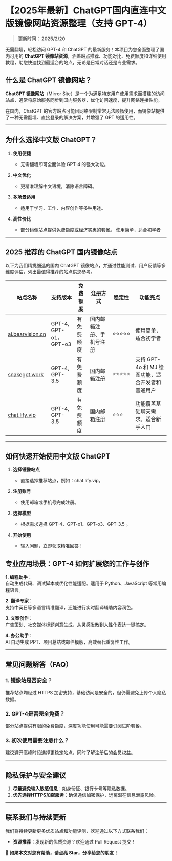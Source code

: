 # 【2025年最新】ChatGPT国内直连中文版镜像网站资源整理（支持 GPT-4）
 
> **更新时间： 2025/2/20**         

无需翻墙，轻松访问 GPT-4 和 ChatGPT 的最新服务！本项目为您全面整理了国内可用的 **ChatGPT 镜像站资源**，涵盖站点推荐、功能对比、免费额度和详细使用教程，助您快速找到最适合的站点，无论是日常对话还是专业需求。

## **什么是 ChatGPT 镜像网站？**

**ChatGPT 镜像网站**（Mirror Site）是一个为满足特定用户使用需求而搭建的访问站点，通常将原始服务同步到国内服务器，优化访问速度，提升网络连接性能。

在国内，ChatGPT 的官方站点可能因网络限制常常无法顺畅使用，而镜像站提供了一种无需翻墙、直接登录的解决方案，并增强了 GPT 的适用性。

---
## **为什么选择中文版 ChatGPT？**

1. **使用便捷**  
   - 无需翻墙即可全面体验 GPT-4 的强大功能。

2. **中文优化**  
   - 更精准理解中文语境，消除语言障碍。  

3. **多场景适用**  
   - 适用于学习、工作、内容创作等多种用途。

4. **高性价比**  
   - 部分镜像站点提供免费额度或经济实惠的套餐。
使用简单，适合初学者
---

## **2025 推荐的 ChatGPT 国内镜像站点**

以下为我们精挑细选的国内 ChatGPT 镜像站点，并通过性能测试、用户反馈等多维度评估，列出最值得推荐的站点供您参考。

| **站点名称**        | **支持版本**                | **免费额度**    | **注册方式**   | **稳定性**      | **功能亮点**                                |
|---------------------|---------------------------|----------------|----------------|-----------------|--------------------------------------------|
|[ai.bearvision.cn](https://ai.bearvision.cn)  |GPT-4, GPT-o1，GPT-o3    | 有免费额度       | 国内邮箱注册、手机号注册    | ⭐⭐⭐⭐⭐      | 使用简单，适合初学者 |
|  [snakegpt.work](https://snakegpt.work)    | GPT-4, GPT-3.5      | 有免费额度     | 国内邮箱注册| ⭐⭐⭐⭐⭐      | 支持 GPT-4o 和 MJ 绘图功能，适合开发者和普通用户|
| [chat.lify.vip](https://chat.lify.vip)   |GPT-4, GPT-3.5        | 有免费额度     | 国内邮箱注册    | ⭐⭐⭐        | 功能覆盖基础聊天需求，适合新手入门              |

---

## **如何快速开始使用中文版 ChatGPT**

1. **选择镜像站点**  
   - 直接选择推荐站点，例如：chat.lify.vip。  

2. **注册账号**  
   - 使用邮箱或手机号完成注册。  

3. **选择模型**  
   - 根据需求选择 GPT-4、GPT-o1、GPT-o3、GPT-3.5 。 

4. **开始使用**  
   - 输入问题，立即获取精准回答！

## **专业应用场景：GPT-4 如何扩展您的工作与创作**

**1. 编程助手**：  
自动生成代码、调试脚本或优化性能适配。适用于 Python、JavaScript 等常用编程语言。

**2. 翻译专家**：  
支持中英日等多语言精准翻译，还能进行实时翻译辅助内容润色。

**3. 文案创作**：  
广告策划、社交媒体标题创意生成，从灵感发散到人性化表达一键搞定。

**4. 办公助手**：  
AI 自动生成 PPT、项目总结或邮件模版，高效替代重复性工作。


---

## **常见问题解答（FAQ）**

### **1. 镜像站是否安全？**  
推荐站点均经过 HTTPS 加密支持，基础访问是安全的，但仍需避免上传个人隐私数据。

### **2. GPT-4是否完全免费？**  
部分站点提供有限的免费额度，深度功能使用可能需要订阅进阶套餐。

### **3. 初次使用需要注意什么？**  
建议避开高峰时段选择更稳定站点，同时了解注册后的会员权益。

---

## **隐私保护与安全建议**

1. **尽量避免输入敏感信息**：如身份证、银行卡号等隐私数据。
2. **优先选择HTTPS加密服务**：确保通信加密保护，远离潜在信息泄露风险。

---

## **联系我们与持续更新**

我们将持续更新更多优质站点和功能评测，欢迎通过以下方式联系我们：  
- **资源推荐**：发现新的优质资源？欢迎通过 Pull Request 提交！  

🌟 **如果本文对您有帮助，请点亮 Star，分享给您的朋友！**
